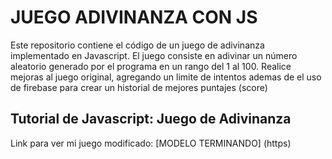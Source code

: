 # JUEGO ADIVINANZA CON JS

Este repositorio contiene el código de un juego de adivinanza implementado en Javascript. El juego consiste en adivinar un número aleatorio generado por el programa en un rango del 1 al 100. 
Realice mejoras al juego original, agregando un limite de intentos ademas de el uso de firebase para crear un historial de mejores puntajes (score)

## Tutorial de Javascript: Juego de Adivinanza

<!--Link para ver el resultado: [MODELO DE JUEGO ADIVINANZA] (https://juego-adivinanza-tutorial-js.netlify.app/)-->

Link para ver mi juego modificado: [MODELO TERMINANDO] (https)





